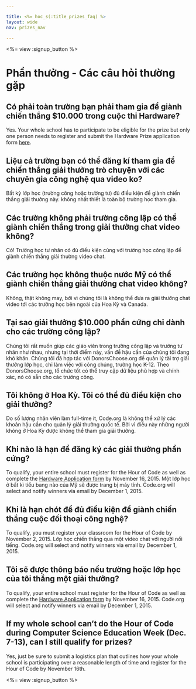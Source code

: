 ```yaml
---

title: <%= hoc_s(:title_prizes_faq) %>
layout: wide
nav: prizes_nav

---
```


<%= view :signup_button %>

# Phần thưởng - Các câu hỏi thường gặp

## Có phải toàn trường bạn phải tham gia để giành chiến thắng $10.000 trong cuộc thi Hardware?

Yes. Your whole school has to participate to be eligible for the prize but only one person needs to register and submit the Hardware Prize application form [here](<%= resolve_url('/prizes/hardware-signup') %>).

## Liệu cả trường bạn có thể đăng kí tham gia để chiến thắng giải thưởng trò chuyện với các chuyên gia công nghệ qua video ko? 

Bất kỳ lớp học (trường công hoặc trường tư) đủ điều kiện để giành chiến thắng giải thưởng này. không nhất thiết là toàn bộ trường học tham gia.

## Các trường không phải trường công lập có thể giành chiến thắng trong giải thưởng chat video không?

Có! Trường học tư nhân có đủ điều kiện cùng với trường học công lập để giành chiến thắng giải thưởng video chat.

## Các trường học không thuộc nước Mỹ có thể giành chiến thắng giải thưởng chat video không?

Không, thật không may, bởi vì chúng tôi là không thể đưa ra giải thưởng chat video tới các trường học bên ngoài của Hoa Kỳ và Canada.

## Tại sao giải thưởng $10.000 phần cứng chỉ dành cho các trường công lập?

Chúng tôi rất muốn giúp các giáo viên trong trường công lập và trường tư nhân như nhau, nhưng tại thời điểm này, vấn đề hậu cần của chúng tôi đang khó khăn. Chúng tôi đã hợp tác với DonorsChoose.org để quản lý tài trợ giải thưởng lớp học, chỉ làm việc với công chúng, trường học K-12. Theo DonorsChoose.org, tổ chức tốt có thể truy cập dữ liệu phù hợp và chính xác, nó có sẵn cho các trường công.

## Tôi không ở Hoa Kỳ. Tôi có thể đủ điều kiện cho giải thưởng?

Do số lượng nhân viên làm full-time ít, Code.org là không thể xử lý các khoản hậu cần cho quản lý giải thưởng quốc tế. Bởi vì điều này những người không ở Hoa Kỳ được không thể tham gia giải thưởng.

## Khi nào là hạn để đăng ký các giải thưởng phần cứng?

To qualify, your entire school must register for the Hour of Code as well as complete the [Hardware Application form](<%= resolve_url('/prizes/hardware-signup') %>) by November 16, 2015. Một lớp học ở bất kì tiểu bang nào của Mỹ sẽ được trang bị máy tính. Code.org will select and notify winners via email by December 1, 2015.

## Khi là hạn chót để đủ điều kiện để giành chiến thắng cuộc đối thoại công nghệ?

To qualify, you must register your classroom for the Hour of Code by November 2, 2015. Lớp học chiến thắng qua một video chat với người nổi tiếng. Code.org will select and notify winners via email by December 1, 2015.

## Tôi sẽ được thông báo nếu trường hoặc lớp học của tôi thắng một giải thưởng?

To qualify, your entire school must register for the Hour of Code as well as complete the [Hardware Application form](<%= resolve_url('/prizes/hardware-signup') %>) by November 16, 2015. Code.org will select and notify winners via email by December 1, 2015.

## If my whole school can’t do the Hour of Code during Computer Science Education Week (Dec. 7-13), can I still qualify for prizes?

Yes, just be sure to submit a logistics plan that outlines how your whole school is participating over a reasonable length of time and register for the Hour of Code by November 16th.

<%= view :signup_button %>